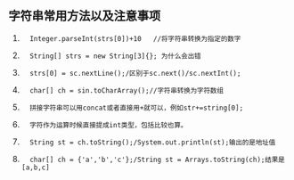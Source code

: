 ## 字符串常用方法以及注意事项

1.       Integer.parseInt(strs[0])+10   //将字符串转换为指定的数字

2.       String[] strs = new String[3]{}; 为什么会出错

3.       strs[0] = sc.nextLine();/区别于sc.next()/sc.nextInt();

4.       char[] ch = sin.toCharArray();//字符串转换为字符数组

5.       拼接字符串可以用concat或者直接用+就可以，例如str+=string[0];

6.       字符作为运算时候直接提成int类型，包括比较也算。

7.       String st = ch.toString();/System.out.println(st);输出的是地址值

8.       char[] ch = {'a','b','c'};/String st = Arrays.toString(ch);结果是[a,b,c]

